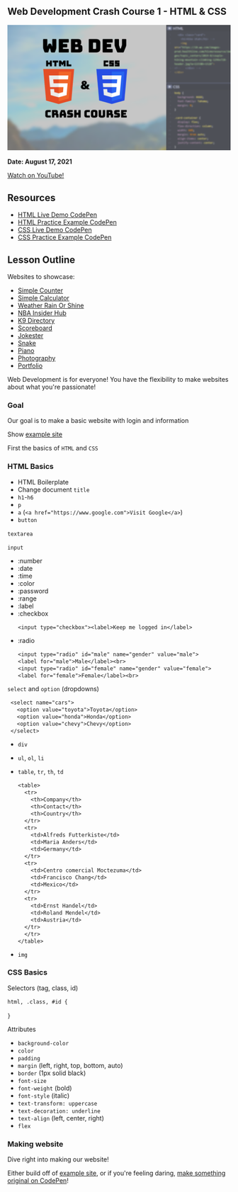## Web Development Crash Course 1 - HTML & CSS

![Cover Photo](./cover-photo.png)

**Date: August 17, 2021**

[Watch on YouTube!](https://youtu.be/vGIRW00pB9w)

## Resources

- [HTML Live Demo CodePen](https://codepen.io/brighambandersen/pen/mdmQrwE)
- [HTML Practice Example CodePen](https://codepen.io/brighambandersen/pen/BaRRGzW)
- [CSS Live Demo CodePen](https://codepen.io/brighambandersen/pen/oNWQzWv)
- [CSS Practice Example CodePen](https://codepen.io/brighambandersen/pen/KKmmyLJ)

## Lesson Outline

Websites to showcase:

- [Simple Counter](https://brighambandersen.github.io/simple-counter)
- [Simple Calculator](https://brighambandersen.github.io/simple-calculator)
- [Weather Rain Or Shine](https://weather.brighambandersen.com)
- [NBA Insider Hub](https://bball.brighambandersen.com)
- [K9 Directory](https://brighambandersen.github.io/k9-directory)
- [Scoreboard](https://scoreboard.brighambandersen.com)
- [Jokester](https://jokester.brighambandersen.com)
- [Snake](https://snake.brighambandersen.com)
- [Piano](https://piano.brighambandersen.com)
- [Photography](https://photography.brighambandersen.com)
- [Portfolio](https://brighambandersen.com)

Web Development is for everyone! You have the flexibility to make websites about what you're passionate!

### Goal

Our goal is to make a basic website with login and information

Show [example site](https://codepen.io/brighambandersen/pen/KKmmyLJ)

First the basics of `HTML` and `CSS`

### HTML Basics

- HTML Boilerplate
- Change document `title`
- `h1`-`h6`
- `p`
- `a` (`<a href="https://www.google.com">Visit Google</a>`)
- `button`

`textarea`

`input`

- :number
- :date
- :time
- :color
- :password
- :range
- :label
- :checkbox
  ```
  <input type="checkbox"><label>Keep me logged in</label>
  ```
- :radio
  ```
  <input type="radio" id="male" name="gender" value="male">
  <label for="male">Male</label><br>
  <input type="radio" id="female" name="gender" value="female">
  <label for="female">Female</label><br>
  ```

`select` and `option` (dropdowns)

```
 <select name="cars">
   <option value="toyota">Toyota</option>
   <option value="honda">Honda</option>
   <option value="chevy">Chevy</option>
 </select>
```

- `div`
- `ul`, `ol`, `li`
- `table`, `tr`, `th`, `td`

  ```
  <table>
    <tr>
      <th>Company</th>
      <th>Contact</th>
      <th>Country</th>
    </tr>
    <tr>
      <td>Alfreds Futterkiste</td>
      <td>Maria Anders</td>
      <td>Germany</td>
    </tr>
    <tr>
      <td>Centro comercial Moctezuma</td>
      <td>Francisco Chang</td>
      <td>Mexico</td>
    </tr>
    <tr>
      <td>Ernst Handel</td>
      <td>Roland Mendel</td>
      <td>Austria</td>
    </tr>
    </tr>
  </table>
  ```

- `img`

### CSS Basics

Selectors (tag, class, id)

```
html, .class, #id {

}
```

Attributes

- `background-color`
- `color`
- `padding`
- `margin` (left, right, top, bottom, auto)
- `border` (1px solid black)
- `font-size`
- `font-weight` (bold)
- `font-style` (italic)
- `text-transform: uppercase`
- `text-decoration: underline`
- `text-align` (left, center, right)
- `flex`

### Making website

Dive right into making our website!

Either build off of [example site](https://codepen.io/brighambandersen/pen/KKmmyLJ), or if you're feeling daring, [make something original on CodePen](https://codepen.io/pen)!
